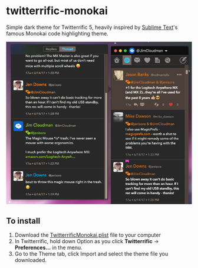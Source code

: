 # twitterrific-monokai
Simple dark theme for Twitterrific 5, heavily inspired by [Sublime Text](http://www.sublimetext.com/)'s famous Monokai code highlighting theme.

![monokai-example](monokai-example.png)

## To install
1. Download the [TwitterrificMonokai.plist](https://github.com/jimcloudman/twitterrific-monokai/raw/master/TwitterrificMonokai.plist) file to your computer
2. In Twitterrific, hold down Option as you click **Twitterrific** -> **Preferences...** in the menu.
3. Go to the Theme tab, click Import and select the theme file you downloaded.
